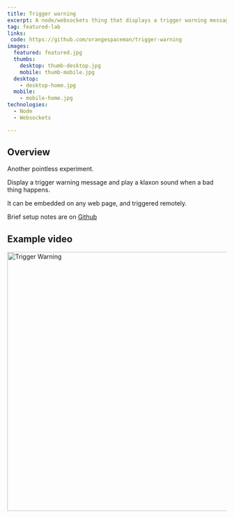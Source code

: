 ```yaml
---
title: Trigger warning
excerpt: A node/websockets thing that displays a trigger warning message and plays a klaxon sound when a bad thing happens.
tag: featured-lab
links:
 code: https://github.com/orangespaceman/trigger-warning
images:
  featured: featured.jpg
  thumbs:
    desktop: thumb-desktop.jpg
    mobile: thumb-mobile.jpg
  desktop:
    - desktop-home.jpg
  mobile:
    - mobile-home.jpg
technologies:
  - Node
  - Websockets

---
```


## Overview

Another pointless experiment.

Display a trigger warning message and play a klaxon sound when a bad thing happens.

It can be embedded on any web page, and triggered remotely.

Brief setup notes are on [Github](https://github.com/orangespaceman/trigger-warning)


## Example video

<a data-flickr-embed="true"  href="https://www.flickr.com/photos/thegingerbloke/26558990464/in/dateposted-public/" title="Trigger Warning"><img src="https://farm8.staticflickr.com/7095/26558990464_f73e0551c3_b.jpg" width="1024" height="593" alt="Trigger Warning"></a><script async src="//embedr.flickr.com/assets/client-code.js" charset="utf-8"></script>
